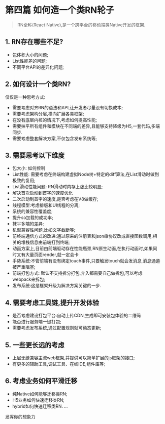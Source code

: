 # 第四篇 如何造一个类RN轮子

> RN全称(React Native),是一个跨平台的移动端类Native开发的框架.

## 1. RN存在哪些不足?

* 包体积大小的问题;
* List性能差的问题;
* 不同平台API的差异化问题;

## 2. 如何设计一个类RN?

仅仅是一种思考方式:

* 需要考虑对齐RN的语法和API,让开发者尽量没有切换成本;
* 需要考虑架构分层,横向扩展各类框架;
* 在没有底层内核的情况下,考虑如何提高性能;
* 需要抹平所有组件和模块在不同端的差异,且能够支持降级为H5,一套代码,多端同步.
* 需要考虑整套解决方案,不仅包含发布系统等;

## 3. 需要思考以下维度

* 包大小: 如何控制
* List性能: 需要考虑在终端构建虚拟Node树+特定的diff算法,在List滑动时做到极致的复用;
* List滑动性能问题: RN滑动时内存上涨比较明显;
* 解决首次启动到首字的速度优化
* 二次启动到首字的速度,是否考虑在V8做缓存;
* 线程模型:考虑排版和UI线程的分离;
* 系统的兼容性覆盖度;
* 提升so加载的成功率;
* 抹平多端的差异;
* 机型兼容性问题,比如文字截断等;
* 前终端通信方式的改进:通过原来的注册表和json串协议改成直接函数调用,相关的堆栈信息由前端打到终端;
* 动画方案上,目前由前端驱动存在性能瓶颈,RN原生动画,在执行动画时,如果同时又有大量页面render,就一定会卡
* 手势系统:不管前端有没有绑定touch事件,只要触发touch就会发消息,消息通道被严重阻塞;
* 前端打包方式: 默认不支持拆分打包,介入都需要自己做拆包,可以考虑webpack来拆包;
* 发布系统:这是框架升级为解决方案关键的一步.

## 4. 需要考虑工具链,提升开发体验

* 是否考虑建设打包平台:自动上传CDN,生成即可安装包体验的二维码
* 能否进行服务端一键打包;
* 需要考虑发布系统,通过配置规则就可动态更新;

## 5. 一些更长远的考虑

* 上层无缝兼容主流web框架,并提供可以简单扩展的js框架的接口;
* 有更多的辅助工具,调试工具、在线IDE,组件库等;

## 6. 考虑业务如何平滑迁移

* 纯Native如何能够迁移类RN;
* H5业务如何快速迁移类RN;
* hybrid如何快速迁移类RN.
...

发挥你的想象力

